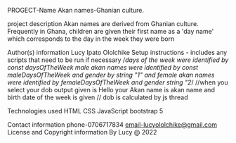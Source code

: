 
PROGECT-Name
Akan names-Ghanian culture.

project description
Akan names are derived from Ghanian culture. Frequently in Ghana, children are given their first name as a 'day name' which corresponds to the day in the week they were born

Author(s) information
Lucy Ipato Ololchike
Setup instructions - includes any scripts that need to be run if necessary
/*days of the week were identified by const daysOfTheWeek
male akan names were identified by const maleDaysOfTheWeek and gender by string "1" and female akan names were identified by femaleDaysOfTheWeek and gender string "2*/
//when you select your dob output given is Hello your Akan name is akan name and birth date of the week is given
// dob is calculated by js thread


Technologies used
 HTML
 CSS 
JavaScript 
bootstrap 5

Contact information
phone-0706717834
email-lucyololchike@gmail.com
License and Copyright information
By Lucy @ 2022